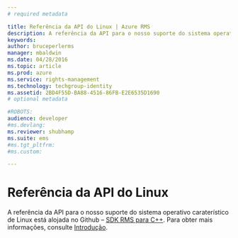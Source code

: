 ```yaml
---
# required metadata

title: Referência da API do Linux | Azure RMS
description: A referência da API para o nosso suporte do sistema operativo caraterístico de Linux está alojada no Github.
keywords:
author: bruceperlerms
manager: mbaldwin
ms.date: 04/28/2016
ms.topic: article
ms.prod: azure
ms.service: rights-management
ms.technology: techgroup-identity
ms.assetid: 2BD4F55D-BA88-4516-86FB-E2E6535D1690
# optional metadata

#ROBOTS:
audience: developer
#ms.devlang:
ms.reviewer: shubhamp
ms.suite: ems
#ms.tgt_pltfrm:
#ms.custom:

---
```


# Referência da API do Linux

A referência da API para o nosso suporte do sistema operativo caraterístico de Linux está alojada no Github – [SDK RMS para C++](http://azuread.github.io/rms-sdk-for-cpp/annotated.html). Para obter mais informações, consulte [Introdução](get-started.md).

 

 





<!--HONumber=Apr16_HO4-->


